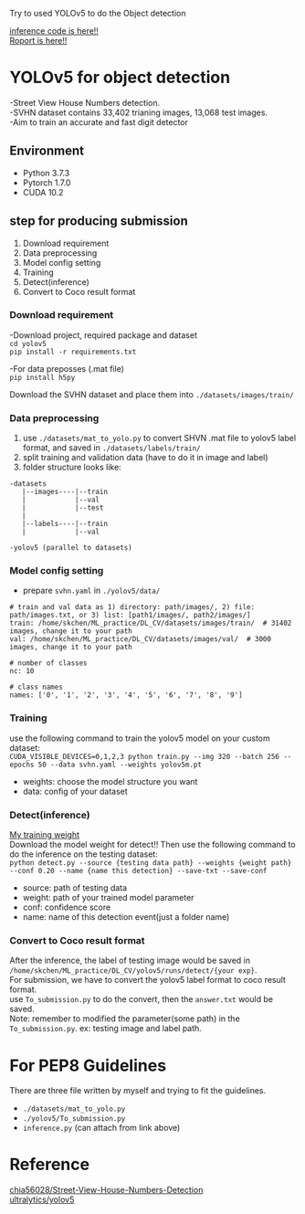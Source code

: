 Try to used YOLOv5 to do the Object detection

[inference code is here!!](https://colab.research.google.com/drive/1XKRQAvMS-pwD7hwrmVU04v7N_8n-CeQa?usp=sharing)  
[Roport is here!!](https://drive.google.com/file/d/1twQbimZkz0-bdYcr5HEDyhw3WVxKiarY/view?usp=sharing)

# YOLOv5 for object detection
-Street View House Numbers detection.   
-SVHN dataset contains 33,402 trianing images, 13,068 test images.  
-Aim to train an accurate and fast digit detector  

## Environment
- Python 3.7.3
- Pytorch 1.7.0
- CUDA 10.2  

## step for producing submission
1. Download requirement
2. Data preprocessing
3. Model config setting
4. Training
5. Detect(inference)
6. Convert to Coco result format

### Download requirement
-Download project, required package and dataset   
 `cd yolov5`   
 `pip install -r requirements.txt` 
   
     
-For data preposses (.mat file)  
 `pip install h5py`  
 
   
Download the SVHN dataset and place them into `./datasets/images/train/`

### Data preprocessing
1. use `./datasets/mat_to_yolo.py` to convert SHVN .mat file to yolov5 label format, and saved in `./datasets/labels/train/`
2. split training and validation data (have to do it in image and label)
3. folder structure looks like:  
```
-datasets
   |--images----|--train
   |            |--val
   |            |--test
   |
   |--labels----|--train
   |            |--val

-yolov5 (parallel to datasets)
```
### Model config setting
- prepare `svhn.yaml` in `./yolov5/data/` 
```
# train and val data as 1) directory: path/images/, 2) file: path/images.txt, or 3) list: [path1/images/, path2/images/]
train: /home/skchen/ML_practice/DL_CV/datasets/images/train/  # 31402 images, change it to your path
val: /home/skchen/ML_practice/DL_CV/datasets/images/val/  # 3000 images, change it to your path

# number of classes
nc: 10

# class names
names: ['0', '1', '2', '3', '4', '5', '6', '7', '8', '9']
```
### Training
use the following command to train the yolov5 model on your custom dataset:  
`CUDA_VISIBLE_DEVICES=0,1,2,3 python train.py --img 320 --batch 256 --epochs 50 --data svhn.yaml --weights yolov5m.pt`
- weights: choose the model structure you want
- data: config of your dataset

### Detect(inference)  
[My training weight](https://drive.google.com/file/d/1aCs-VLtr7xZPUwlrhBJsGCDKPXp41bH1/view?usp=sharing)  
Download the model weight for detect!! Then use the following command to do the inference on the testing dataset:   
`python detect.py --source {testing data path} --weights {weight path} --conf 0.20 --name {name this detection} --save-txt --save-conf`  
- source: path of testing data
- weight: path of your trained model parameter
- conf: confidence score
- name: name of this detection event(just a folder name)

### Convert to Coco result format
After the inference, the label of testing image would be saved in `/home/skchen/ML_practice/DL_CV/yolov5/runs/detect/{your exp}`.  
For submission, we have to convert the yolov5 label format to coco result format.  
use `To_submission.py` to do the convert, then the `answer.txt` would be saved.  
Note: remember to modified the parameter(some path) in the `To_submission.py`. ex: testing image and label path.

# For PEP8 Guidelines
There are three file written by myself and trying to fit the guidelines.
- `./datasets/mat_to_yolo.py`
- `./yolov5/To_submission.py`
- `inference.py` (can attach from link above)


# Reference
[chia56028/Street-View-House-Numbers-Detection](https://github.com/chia56028/Street-View-House-Numbers-Detection#install-packages)  
[ultralytics/yolov5](https://github.com/ultralytics/yolov5)  
